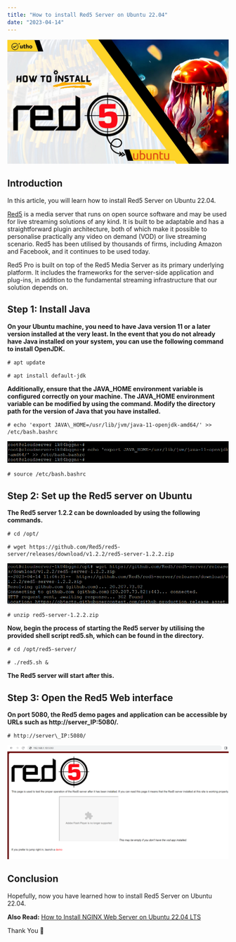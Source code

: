 ```yaml
---
title: "How to install Red5 Server on Ubuntu 22.04"
date: "2023-04-14"
---
```


![How to install Red5 Server on Ubuntu 22.04](images/How-to-install-Red5-Server-on-Ubuntu-22.04_utho.jpg)

## Introduction

In this article, you will learn how to install Red5 Server on Ubuntu 22.04.

[Red5](https://en.wikipedia.org/wiki/Red5_(media_server)) is a media server that runs on open source software and may be used for live streaming solutions of any kind. It is built to be adaptable and has a straightforward plugin architecture, both of which make it possible to personalise practically any video on demand (VOD) or live streaming scenario. Red5 has been utilised by thousands of firms, including Amazon and Facebook, and it continues to be used today.

Red5 Pro is built on top of the Red5 Media Server as its primary underlying platform. It includes the frameworks for the server-side application and plug-ins, in addition to the fundamental streaming infrastructure that our solution depends on.

## Step 1: Install Java

**On your Ubuntu machine, you need to have Java version 11 or a later version installed at the very least. In the event that you do not already have Java installed on your system, you can use the following command to install OpenJDK.**

```
# apt update

```

```
# apt install default-jdk

```

**Additionally, ensure that the JAVA\_HOME environment variable is configured correctly on your machine. The JAVA\_HOME environment variable can be modified by using the command. Modify the directory path for the version of Java that you have installed.**

```
# echo 'export JAVA\_HOME=/usr/lib/jvm/java-11-openjdk-amd64/' >> /etc/bash.bashrc

```

![command output](images/image-940.png)

```
# source /etc/bash.bashrc

```

## Step 2: Set up the Red5 server on Ubuntu

**The Red5 server 1.2.2 can be downloaded by using the following commands.**

```
# cd /opt/

```

```
# wget https://github.com/Red5/red5-server/releases/download/v1.2.2/red5-server-1.2.2.zip

```

![How to install install Red5 Server on Ubuntu 22.04](images/image-941.png)

```
# unzip red5-server-1.2.2.zip

```

**Now, begin the process of starting the Red5 server by utilising the provided shell script red5.sh, which can be found in the directory.**

```
# cd /opt/red5-server/

```

```
# ./red5.sh &

```

**The Red5 server will start after this.**

## Step 3: Open the Red5 Web interface

**On port 5080, the Red5 demo pages and application can be accessible by URLs such as http://server\_IP:5080/.**

```
# http://server\_IP:5080/

```

![How to install install Red5 Server on Ubuntu 22.04](images/image-939-1024x528.png)

## Conclusion

Hopefully, now you have learned how to install Red5 Server on Ubuntu 22.04.

**Also Read:** [How to Install NGINX Web Server on Ubuntu 22.04 LTS](https://utho.com/docs/tutorial/how-to-install-nginx-web-server-on-ubuntu-22-04-lts/)

Thank You 🙂
